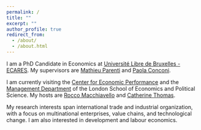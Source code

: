 ```yaml
---
permalink: /
title: ""
excerpt: ""
author_profile: true
redirect_from: 
  - /about/
  - /about.html
---
```


I am a PhD Candidate in Economics at <a href="https://ecares.ulb.be/" target="_blank">Université Libre de Bruxelles - ECARES</a>. My supervisors are <a href="http://mathieuparenti.weebly.com/" target="_blank">Mathieu Parenti</a> and <a href="https://sites.google.com/view/paola-conconi-website/" target="_blank">Paola Conconi</a>.

I am currently visiting the <a href="https://cep.lse.ac.uk/" target="_blank">Center for Economic Performance</a> and the <a href="https://www.lse.ac.uk/management" target="_blank">Management Department</a> of the London School of Economics and Political Science. My hosts are <a href="https://sites.google.com/site/roccomacchiavello/" target="_blank">Rocco Macchiavello</a> and <a href="https://www.lse.ac.uk/management/people/academic-staff/cthomas" target="_blank">Catherine Thomas</a>.

My research interests span international trade and industrial organization, with a focus on multinational enterprises, value chains, and technological change. I am also interested in development and labour economics.  









